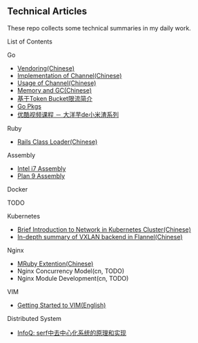 Technical Articles
------------------

These repo collects some technical summaries in my daily work.


List of Contents

Go

* [Vendoring(Chinese)](go/vendoring-cn.md)
* [Implementation of Channel(Chinese)](go/channel-implementation-cn.md)
* [Usage of Channel(Chinese)](go/channel-usage-cn.md)
* [Memory and GC(Chinese)](go/memory-cn.md)
* [基于Token Bucket限流简介](go/rate-limit.md)
* [Go Pkgs](go/gopkgs/README.md)
* [优酷视频课程 － 大洋芋de小米渣系列](go/series/README.md)

Ruby

* [Rails Class Loader(Chinese)](https://github.com/yangyuqian/ruby-articles/blob/master/RAILS-CLASS-LOADER.md)

Assembly

* [Intel i7 Assembly](asm/unix-mac-intel-i7-cn.md)
* [Plan 9 Assembly](asm/golang-plan9-assembly-cn.md)

Docker

TODO

Kubernetes

* [Brief Introduction to Network in Kubernetes Cluster(Chinese)](https://github.com/yangyuqian/k8s-the-hard-way/blob/master/network/summary-cn.md)
* [In-depth summary of VXLAN backend in Flannel(Chinese)](https://github.com/yangyuqian/k8s-the-hard-way/blob/master/network/vxlan-flannel-cn.md)

Nginx

* [MRuby Extention(Chinese)](nginx/nginx-mruby-cn.md)
* Nginx Concurrency Model(cn, TODO)
* Nginx Module Development(cn, TODO)

VIM
* [Getting Started to VIM(English)](vim/vim-startup-en.md)

Distributed System

* [InfoQ: serf中去中心化系统的原理和实现](http://www.infoq.com/cn/articles/principle-and-impleme-of-de-centering-system-in-serf)
